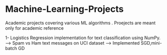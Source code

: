 # Machine-Learning-Projects
Academic projects covering various ML algorithms . Proejects are meant only for academic reference

1- Logistics Regression implementation for text classification using NumPy.
   --> Spam vs Ham text messages on UCI dataset
   --> Implemented SGD,mini-batch GD 
